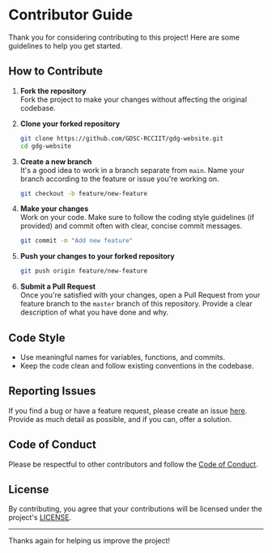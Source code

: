 
# Contributor Guide

Thank you for considering contributing to this project! Here are some guidelines to help you get started.

## How to Contribute

1. **Fork the repository**  
   Fork the project to make your changes without affecting the original codebase.

2. **Clone your forked repository**
   ```bash
   git clone https://github.com/GDSC-RCCIIT/gdg-website.git
   cd gdg-website
   ```

3. **Create a new branch**  
   It's a good idea to work in a branch separate from  `main`. Name your branch according to the feature or issue you're working on.
   ```bash
   git checkout -b feature/new-feature
   ```

4. **Make your changes**  
   Work on your code. Make sure to follow the coding style guidelines (if provided) and commit often with clear, concise commit messages.
   ```bash
   git commit -m "Add new feature"
   ```

5. **Push your changes to your forked repository**
   ```bash
   git push origin feature/new-feature
   ```

6. **Submit a Pull Request**  
   Once you're satisfied with your changes, open a Pull Request from your feature branch to the `master` branch of this repository. Provide a clear description of what you have done and why.

## Code Style

- Use meaningful names for variables, functions, and commits.
- Keep the code clean and follow existing conventions in the codebase.

## Reporting Issues

If you find a bug or have a feature request, please create an issue [here](https://github.com/GDSC-RCCIIT/gdg-website). Provide as much detail as possible, and if you can, offer a solution.

## Code of Conduct

Please be respectful to other contributors and follow the [Code of Conduct](./CODE_OF_CONDUCT.md).

## License

By contributing, you agree that your contributions will be licensed under the project's [LICENSE](./LICENSE).

---

Thanks again for helping us improve the project!